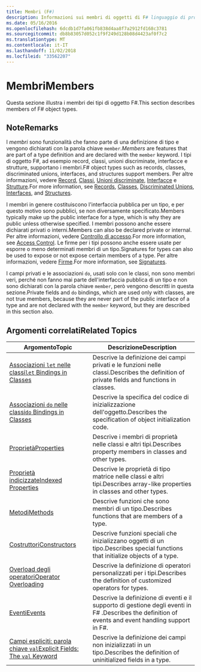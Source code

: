 ```yaml
---
title: Membri (F#)
description: Informazioni sui membri di oggetti di F# linguaggio di programmazione.
ms.date: 05/16/2016
ms.openlocfilehash: 6dcdb1d7fa061fb838d4aa8f7a2912fd168c3781
ms.sourcegitcommit: db8b83057d052c1f9f249d128b08d4423af0f7c2
ms.translationtype: MT
ms.contentlocale: it-IT
ms.lasthandoff: 11/02/2018
ms.locfileid: "33562207"
---
```

# <a name="members"></a><span data-ttu-id="fd71c-103">Membri</span><span class="sxs-lookup"><span data-stu-id="fd71c-103">Members</span></span>

<span data-ttu-id="fd71c-104">Questa sezione illustra i membri dei tipi di oggetto F#.</span><span class="sxs-lookup"><span data-stu-id="fd71c-104">This section describes members of F# object types.</span></span>


## <a name="remarks"></a><span data-ttu-id="fd71c-105">Note</span><span class="sxs-lookup"><span data-stu-id="fd71c-105">Remarks</span></span>
<span data-ttu-id="fd71c-106">I *membri* sono funzionalità che fanno parte di una definizione di tipo e vengono dichiarati con la parola chiave `member`.</span><span class="sxs-lookup"><span data-stu-id="fd71c-106">*Members* are features that are part of a type definition and are declared with the `member` keyword.</span></span> <span data-ttu-id="fd71c-107">I tipi di oggetto F#, ad esempio record, classi, unioni discriminate, interfacce e strutture, supportano i membri.</span><span class="sxs-lookup"><span data-stu-id="fd71c-107">F# object types such as records, classes, discriminated unions, interfaces, and structures support members.</span></span> <span data-ttu-id="fd71c-108">Per altre informazioni, vedere [Record](../records.md), [Classi](../classes.md), [Unioni discriminate](../discriminated-Unions.md), [Interfacce](../interfaces.md) e [Strutture](../structures.md).</span><span class="sxs-lookup"><span data-stu-id="fd71c-108">For more information, see [Records](../records.md), [Classes](../classes.md), [Discriminated Unions](../discriminated-Unions.md), [Interfaces](../interfaces.md), and [Structures](../structures.md).</span></span>

<span data-ttu-id="fd71c-109">I membri in genere costituiscono l'interfaccia pubblica per un tipo, e per questo motivo sono pubblici, se non diversamente specificato.</span><span class="sxs-lookup"><span data-stu-id="fd71c-109">Members typically make up the public interface for a type, which is why they are public unless otherwise specified.</span></span> <span data-ttu-id="fd71c-110">I membri possono anche essere dichiarati privati o interni.</span><span class="sxs-lookup"><span data-stu-id="fd71c-110">Members can also be declared private or internal.</span></span> <span data-ttu-id="fd71c-111">Per altre informazioni, vedere [Controllo di accesso](../access-Control.md).</span><span class="sxs-lookup"><span data-stu-id="fd71c-111">For more information, see [Access Control](../access-Control.md).</span></span> <span data-ttu-id="fd71c-112">Le firme per i tipi possono anche essere usate per esporre o meno determinati membri di un tipo.</span><span class="sxs-lookup"><span data-stu-id="fd71c-112">Signatures for types can also be used to expose or not expose certain members of a type.</span></span> <span data-ttu-id="fd71c-113">Per altre informazioni, vedere [Firme](../signatures.md).</span><span class="sxs-lookup"><span data-stu-id="fd71c-113">For more information, see [Signatures](../signatures.md).</span></span>

<span data-ttu-id="fd71c-114">I campi privati e le associazioni `do`, usati solo con le classi, non sono membri veri, perché non fanno mai parte dell'interfaccia pubblica di un tipo e non sono dichiarati con la parola chiave `member`, però vengono descritti in questa sezione.</span><span class="sxs-lookup"><span data-stu-id="fd71c-114">Private fields and `do` bindings, which are used only with classes, are not true members, because they are never part of the public interface of a type and are not declared with the `member` keyword, but they are described in this section also.</span></span>


## <a name="related-topics"></a><span data-ttu-id="fd71c-115">Argomenti correlati</span><span class="sxs-lookup"><span data-stu-id="fd71c-115">Related Topics</span></span>


|<span data-ttu-id="fd71c-116">Argomento</span><span class="sxs-lookup"><span data-stu-id="fd71c-116">Topic</span></span>|<span data-ttu-id="fd71c-117">Descrizione</span><span class="sxs-lookup"><span data-stu-id="fd71c-117">Description</span></span>|
|-----|-----------|
|[<span data-ttu-id="fd71c-118">Associazioni `let` nelle classi</span><span class="sxs-lookup"><span data-stu-id="fd71c-118">`let` Bindings in Classes</span></span>](let-bindings-in-classes.md)|<span data-ttu-id="fd71c-119">Descrive la definizione dei campi privati e le funzioni nelle classi.</span><span class="sxs-lookup"><span data-stu-id="fd71c-119">Describes the definition of private fields and functions in classes.</span></span>|
|[<span data-ttu-id="fd71c-120">Associazioni `do` nelle classi</span><span class="sxs-lookup"><span data-stu-id="fd71c-120">`do` Bindings in Classes</span></span>](do-bindings-in-classes.md)|<span data-ttu-id="fd71c-121">Descrive la specifica del codice di inizializzazione dell'oggetto.</span><span class="sxs-lookup"><span data-stu-id="fd71c-121">Describes the specification of object initialization code.</span></span>|
|[<span data-ttu-id="fd71c-122">Proprietà</span><span class="sxs-lookup"><span data-stu-id="fd71c-122">Properties</span></span>](properties.md)|<span data-ttu-id="fd71c-123">Descrive i membri di proprietà nelle classi e altri tipi.</span><span class="sxs-lookup"><span data-stu-id="fd71c-123">Describes property members in classes and other types.</span></span>|
|[<span data-ttu-id="fd71c-124">Proprietà indicizzate</span><span class="sxs-lookup"><span data-stu-id="fd71c-124">Indexed Properties</span></span>](indexed-properties.md)|<span data-ttu-id="fd71c-125">Descrive le proprietà di tipo matrice nelle classi e altri tipi.</span><span class="sxs-lookup"><span data-stu-id="fd71c-125">Describes array-like properties in classes and other types.</span></span>|
|[<span data-ttu-id="fd71c-126">Metodi</span><span class="sxs-lookup"><span data-stu-id="fd71c-126">Methods</span></span>](methods.md)|<span data-ttu-id="fd71c-127">Descrive funzioni che sono membri di un tipo.</span><span class="sxs-lookup"><span data-stu-id="fd71c-127">Describes functions that are members of a type.</span></span>|
|[<span data-ttu-id="fd71c-128">Costruttori</span><span class="sxs-lookup"><span data-stu-id="fd71c-128">Constructors</span></span>](constructors.md)|<span data-ttu-id="fd71c-129">Descrive funzioni speciali che inizializzano oggetti di un tipo.</span><span class="sxs-lookup"><span data-stu-id="fd71c-129">Describes special functions that initialize objects of a type.</span></span>|
|[<span data-ttu-id="fd71c-130">Overload degli operatori</span><span class="sxs-lookup"><span data-stu-id="fd71c-130">Operator Overloading</span></span>](../operator-overloading.md)|<span data-ttu-id="fd71c-131">Descrive la definizione di operatori personalizzati per i tipi.</span><span class="sxs-lookup"><span data-stu-id="fd71c-131">Describes the definition of customized operators for types.</span></span>|
|[<span data-ttu-id="fd71c-132">Eventi</span><span class="sxs-lookup"><span data-stu-id="fd71c-132">Events</span></span>](events.md)|<span data-ttu-id="fd71c-133">Descrive la definizione di eventi e il supporto di gestione degli eventi in F# .</span><span class="sxs-lookup"><span data-stu-id="fd71c-133">Describes the definition of events and event handling support in F#.</span></span>|
|[<span data-ttu-id="fd71c-134">Campi espliciti: parola chiave `val`</span><span class="sxs-lookup"><span data-stu-id="fd71c-134">Explicit Fields: The `val` Keyword</span></span>](explicit-fields-the-val-keyword.md)|<span data-ttu-id="fd71c-135">Descrive la definizione dei campi non inizializzati in un tipo.</span><span class="sxs-lookup"><span data-stu-id="fd71c-135">Describes the definition of uninitialized fields in a type.</span></span>|
